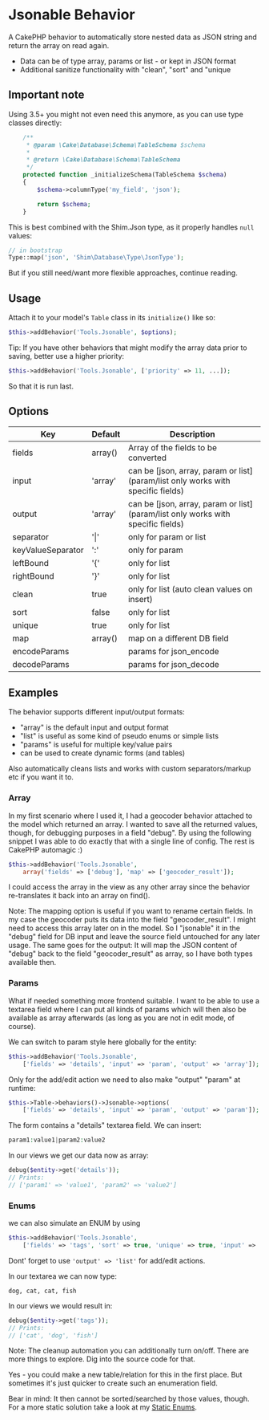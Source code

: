 # Jsonable Behavior

A CakePHP behavior to automatically store nested data as JSON string and return the array on read again.
- Data can be of type array, params or list - or kept in JSON format
- Additional sanitize functionality with "clean", "sort" and "unique

## Important note
Using 3.5+ you might not even need this anymore, as you can use type classes directly:
```php
    /**
     * @param \Cake\Database\Schema\TableSchema $schema
     *
     * @return \Cake\Database\Schema\TableSchema
     */
    protected function _initializeSchema(TableSchema $schema)
    {
        $schema->columnType('my_field', 'json');

        return $schema;
    }
```    
This is best combined with the Shim.Json type, as it properly handles `null` values:
```php
// in bootstrap
Type::map('json', 'Shim\Database\Type\JsonType');
```

But if you still need/want more flexible approaches, continue reading.


## Usage
Attach it to your model's `Table` class in its `initialize()` like so:
```php
$this->addBehavior('Tools.Jsonable', $options);
```

Tip: If you have other behaviors that might modify the array data prior to saving, better use a higher priority:
```php
$this->addBehavior('Tools.Jsonable', ['priority' => 11, ...]);
```
So that it is run last.

## Options
| Key  | Default | Description |
| ------------- | ------------- | ------------- |
| fields  | array() | Array of the fields to be converted  |
| input  | 'array'  | can be \[json, array, param or list\] (param/list only works with specific fields) |
| output  | 'array'  | can be \[json, array, param or list\] (param/list only works with specific fields) |
| separator  | '\|'  | only for param or list |
| keyValueSeparator  | ':'  | only for param |
| leftBound  | '{'  | only for list |
| rightBound  | '}'  | only for list |
| clean  | true | only for list (auto clean values on insert) |
| sort  | false | only for list |
| unique  | true | only for list |
| map  | array()  | map on a different DB field |
| encodeParams  |   | params for json_encode |
| decodeParams  |   | params for json_decode |


## Examples

The behavior supports different input/output formats:
- "array" is the default input and output format
- "list" is useful as some kind of pseudo enums or simple lists
- "params" is useful for multiple key/value pairs
- can be used to create dynamic forms (and tables)

Also automatically cleans lists and works with custom separators/markup etc if you want it to.

### Array
In my first scenario where I used it, I had a geocoder behavior attached to the model which returned an array.
I wanted to save all the returned values, though, for debugging purposes in a field "debug".
By using the following snippet I was able to do exactly that with a single line of config.
The rest is CakePHP automagic :)

```php
$this->addBehavior('Tools.Jsonable',
    array('fields' => ['debug'], 'map' => ['geocoder_result']);
```
I could access the array in the view as any other array since the behavior re-translates it back into an array on find().

Note: The mapping option is useful if you want to rename certain fields.
In my case the geocoder puts its data into the field "geocoder_result".
I might need to access this array later on in the model. So I "jsonable" it in the "debug" field for DB input
and leave the source field untouched for any later usage.
The same goes for the output: It will map the JSON content of "debug" back to the field "geocoder_result" as array, so
I have both types available then.

### Params
What if needed something more frontend suitable.
I want to be able to use a textarea field where I can put all kinds of params
which will then also be available as array afterwards (as long as you are not in edit mode, of course).

We can switch to param style here globally for the entity:

```php
$this->addBehavior('Tools.Jsonable',
    ['fields' => 'details', 'input' => 'param', 'output' => 'array']);
```

Only for the add/edit action we need to also make "output" "param" at runtime:
```php
$this->Table->behaviors()->Jsonable->options(
    ['fields' => 'details', 'input' => 'param', 'output' => 'param']);
```

The form contains a "details" textarea field. We can insert:
```php
param1:value1|param2:value2
```

In our views we get our data now as array:
```php
debug($entity->get('details'));
// Prints:
// ['param1' => 'value1', 'param2' => 'value2']
```


### Enums
we can also simulate an ENUM by using
```php
$this->addBehavior('Tools.Jsonable',
    ['fields' => 'tags', 'sort' => true, 'unique' => true, 'input' => 'list', 'output' => 'array']);
```
Dont' forget to use `'output' => 'list'` for add/edit actions.

In our textarea we can now type:
```
dog, cat, cat, fish
```

In our views we would result in:
```php
debug($entity->get('tags'));
// Prints:
// ['cat', 'dog', 'fish']
```

Note: The cleanup automation you can additionally turn on/off. There are more things to explore. Dig into the source code for that.

Yes - you could make a new table/relation for this in the first place.
But sometimes it's just quicker to create such an enumeration field.

Bear in mind: It then cannot be sorted/searched by those values, though.
For a more static solution take a look at my [Static Enums](http://www.dereuromark.de/2010/06/24/static-enums-or-semihardcoded-attributes/).
